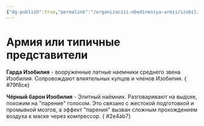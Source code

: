 ```yaml
---
{"dg-publish":true,"permalink":"/organizaczii-obedineniya-armii/izobilie/","dgPassFrontmatter":true}
---
```


# Армия или типичные представители

**Гарда Изобилия** - вооруженные латные наемники среднего звена Изобилия. Сопровождают влиятельных купцов и членов Изобилия.
{ #79f8ce}


**Чёрный барон Изобилия** - Элитный наёмник. Разговаривают на выдохе, похожим на "парение" голосом. Это связано с жестокой подготовкой и промывкой мозгов, а эффект "парения" вызван сложным прохождением воздуха к маске через компрессор.
{ #2e4ab7}
